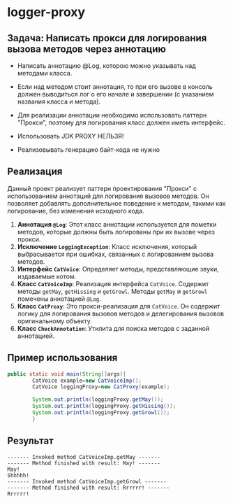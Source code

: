 # logger-proxy

## Задача: Написать прокси для логирования вызова методов через аннотацию

- Написать аннотацию @Log, которою можно указывать над методами класса.
- Если над методом стоит аннотация, то при его вызове в консоль должен выводиться лог о его начале и завершении (с
  указанием названия класса и метода).
- Для реализации аннотации необходимо использовать паттерн "Прокси", поэтому для логирования класс должен иметь
  интерфейс.

- Использовать JDK PROXY НЕЛЬЗЯ!
- Реализовывать генерацию байт-кода не нужно

## Реализация

Данный проект реализует паттерн проектирования "Прокси" с использованием аннотаций для логирования вызовов методов. Он
позволяет добавлять дополнительное поведение к методам, такими как логирование, без изменения исходного кода.

1. **Аннотация `@Log`**: Этот класс аннотации используется для пометки методов, которые должны быть логированы при их
   вызове через прокси.
2. **Исключение `LoggingException`**: Класс исключения, который выбрасывается при ошибках, связанных с логированием
   вызова методов.
3. **Интерфейс `CatVoice`**: Определяет методы, представляющие звуки, издаваемые котом.
4. **Класс `CatVoiceImp`**: Реализация интерфейса `CatVoice`. Содержит методы `getMay`, `getHissing` и `getGrowl`.
   Методы `getMay` и `getGrowl` помечены аннотацией `@Log`.
5. **Класс `CatProxy`**: Это прокси-реализация для `CatVoice`. Он содержит логику для логирования вызовов методов и
   делегирования вызовов оригинальному объекту.
6. **Класс `CheckAnnotation`**: Утилита для поиска методов с заданной аннотацией.

## Пример использования

```java
public static void main(String[]args){
        CatVoice example=new CatVoiceImp();
        CatVoice loggingProxy=new CatProxy(example);

        System.out.println(loggingProxy.getMay());
        System.out.println(loggingProxy.getHissing());
        System.out.println(loggingProxy.getGrowl());
        }
```

## Результат

```text
------- Invoked method CatVoiceImp.getMay -------
------- Method finished with result: May! -------
May!
Shhhhh!
------- Invoked method CatVoiceImp.getGrowl -------
------- Method finished with result: Rrrrrr! -------
Rrrrrr!

```